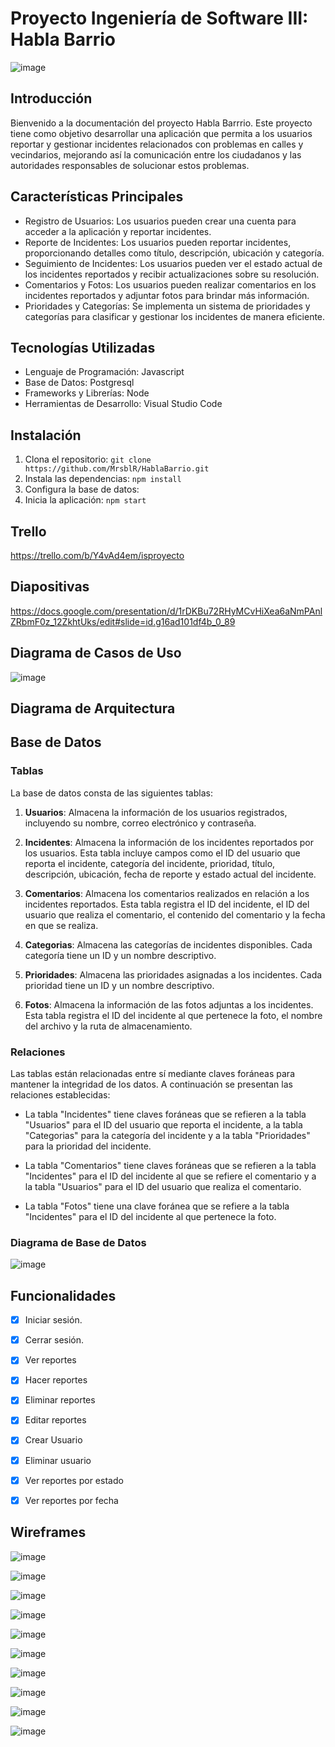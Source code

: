 # Proyecto Ingeniería de Software III: Habla Barrio

![image](https://github.com/MrsblR/HablaBarrio/blob/main/resources/logo_hablabarrio.jpg)

## Introducción

Bienvenido a la documentación del proyecto Habla Barrrio. Este proyecto tiene como objetivo desarrollar una aplicación que permita a los usuarios reportar y gestionar incidentes relacionados con problemas en calles y vecindarios, mejorando así la comunicación entre los ciudadanos y las autoridades responsables de solucionar estos problemas.

## Características Principales

- Registro de Usuarios: Los usuarios pueden crear una cuenta para acceder a la aplicación y reportar incidentes.
- Reporte de Incidentes: Los usuarios pueden reportar incidentes, proporcionando detalles como título, descripción, ubicación y categoría.
- Seguimiento de Incidentes: Los usuarios pueden ver el estado actual de los incidentes reportados y recibir actualizaciones sobre su resolución.
- Comentarios y Fotos: Los usuarios pueden realizar comentarios en los incidentes reportados y adjuntar fotos para brindar más información.
- Prioridades y Categorías: Se implementa un sistema de prioridades y categorías para clasificar y gestionar los incidentes de manera eficiente.

## Tecnologías Utilizadas

- Lenguaje de Programación: Javascript
- Base de Datos: Postgresql
- Frameworks y Librerías: Node
- Herramientas de Desarrollo: Visual Studio Code

## Instalación

1. Clona el repositorio: `git clone https://github.com/MrsblR/HablaBarrio.git`
2. Instala las dependencias: `npm install`
3. Configura la base de datos: 
4. Inicia la aplicación: `npm start`


## Trello 
https://trello.com/b/Y4vAd4em/isproyecto

## Diapositivas
https://docs.google.com/presentation/d/1rDKBu72RHyMCvHiXea6aNmPAnlZRbmF0z_12ZkhtUks/edit#slide=id.g16ad101df4b_0_89

## Diagrama de Casos de Uso
![image](https://github.com/MrsblR/HablaBarrio/blob/main/resources/cun.jpg)

## Diagrama de Arquitectura

## Base de Datos

### Tablas

La base de datos consta de las siguientes tablas:

1. **Usuarios**: Almacena la información de los usuarios registrados, incluyendo su nombre, correo electrónico y contraseña.

2. **Incidentes**: Almacena la información de los incidentes reportados por los usuarios. Esta tabla incluye campos como el ID del usuario que reporta el incidente, categoría del incidente, prioridad, título, descripción, ubicación, fecha de reporte y estado actual del incidente.

3. **Comentarios**: Almacena los comentarios realizados en relación a los incidentes reportados. Esta tabla registra el ID del incidente, el ID del usuario que realiza el comentario, el contenido del comentario y la fecha en que se realiza.

4. **Categorias**: Almacena las categorías de incidentes disponibles. Cada categoría tiene un ID y un nombre descriptivo.

5. **Prioridades**: Almacena las prioridades asignadas a los incidentes. Cada prioridad tiene un ID y un nombre descriptivo.

6. **Fotos**: Almacena la información de las fotos adjuntas a los incidentes. Esta tabla registra el ID del incidente al que pertenece la foto, el nombre del archivo y la ruta de almacenamiento.

### Relaciones

Las tablas están relacionadas entre sí mediante claves foráneas para mantener la integridad de los datos. A continuación se presentan las relaciones establecidas:

- La tabla "Incidentes" tiene claves foráneas que se refieren a la tabla "Usuarios" para el ID del usuario que reporta el incidente, a la tabla "Categorias" para la categoría del incidente y a la tabla "Prioridades" para la prioridad del incidente.

- La tabla "Comentarios" tiene claves foráneas que se refieren a la tabla "Incidentes" para el ID del incidente al que se refiere el comentario y a la tabla "Usuarios" para el ID del usuario que realiza el comentario.

- La tabla "Fotos" tiene una clave foránea que se refiere a la tabla "Incidentes" para el ID del incidente al que pertenece la foto.

### Diagrama de Base de Datos

![image](https://github.com/MrsblR/HablaBarrio/blob/main/resources/bd_diagram.png)


## Funcionalidades

 - [X] Iniciar sesión.
 - [X] Cerrar sesión.
 - [X] Ver reportes
 - [X] Hacer reportes
 - [X] Eliminar reportes
 - [X] Editar reportes
 - [X] Crear Usuario
 - [x] Eliminar usuario
 - [X] Ver reportes por estado
 - [x] Ver reportes por fecha
  


## Wireframes



![image](https://github.com/MrsblR/HablaBarrio/blob/main/wireframes/home_f.png)

![image](https://github.com/MrsblR/HablaBarrio/blob/main/wireframes/rp1.PNG)

![image](https://github.com/MrsblR/HablaBarrio/blob/main/wireframes/rp2.PNG)

![image](https://github.com/MrsblR/HablaBarrio/blob/main/wireframes/rp3.PNG)

![image](https://github.com/MrsblR/HablaBarrio/blob/main/wireframes/rp4.PNG)


![image](https://github.com/MrsblR/HablaBarrio/blob/main/wireframes/rp5.PNG)

![image](https://github.com/MrsblR/HablaBarrio/blob/main/wireframes/rp6.PNG)


![image](https://github.com/MrsblR/HablaBarrio/assets/79772873/865dc2ae-922e-4762-85a3-08114d1a322f)


![image](https://github.com/MrsblR/HablaBarrio/assets/79772873/12440e26-056b-45dd-b355-1581aefcea37)

![image](https://github.com/MrsblR/HablaBarrio/blob/main/wireframes/iniciar.PNG)

